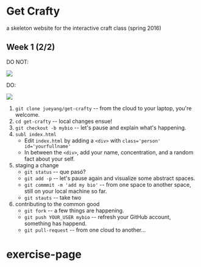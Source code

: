 # Get Crafty

a skeleton website for the interactive craft class (spring 2016)

## Week 1 (2/2)

DO NOT:

![](https://media.giphy.com/media/E2USislQIlsfm/giphy.gif)

DO: 

![](https://media.giphy.com/media/Fc1jzPB0zTpGU/giphy.gif)

1. `git clone jueyang/get-crafty` -- from the cloud to your laptop, you're welcome.
2. `cd get-crafty` -- local changes ensue!
3. `git checkout -b mybio` -- let's pause and explain what's happening.
4. `subl index.html`
	- Edit `index.html` by adding a `<div>` with `class='person' id='yourfullname'`
	- In between the `<div>`, add your name, concentration, and a random fact about your self.
5. staging a change
	- `git status` -- que pasó?
	- `git add -p` -- let's pause again and visualize some abstract spaces.
	- `git commmit -m 'add my bio'` -- from one space to another space, still on your local machine so far.
	- `git stauts` -- take two
6. contributing to the common good
	- `git fork` -- a few things are happening.
	- `git push YOUR_USER mybio` -- refresh your GitHub account, something has happend.
	- `git pull-request` -- from one cloud to another...
# exercise-page
